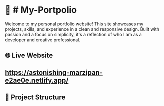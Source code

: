 
# 💼 # My-Portpolio
Welcome to my personal portfolio website! This site showcases my projects, skills, and experience in a clean and responsive design. Built with passion and a focus on simplicity, it's a reflection of who I am as a developer and creative professional.

## 🌐 Live Website

https://astonishing-marzipan-e2ae0e.netlify.app/
---

## 📁 Project Structure

